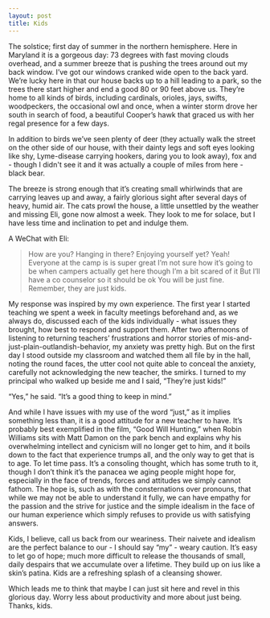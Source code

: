 ```yaml
---
layout: post
title: Kids
---
```

The solstice; first day of summer in the northern hemisphere. Here in Maryland it is a gorgeous day: 73 degrees with fast moving clouds overhead, and a summer breeze that is pushing the trees around out my back window. I’ve got our windows cranked wide open to the back yard. We’re lucky here in that our house backs up to a hill leading to a park, so the trees there start higher and end a good 80 or 90 feet above us. They’re home to all kinds of birds, including cardinals, orioles, jays, swifts, woodpeckers, the occasional owl and once, when a winter storm drove her south in search of food, a beautiful Cooper’s hawk that graced us with her regal presence for a few days.

In addition to birds we’ve seen plenty of deer (they actually walk the street on the other side of our house, with their dainty legs and soft eyes looking like shy, Lyme-disease carrying hookers, daring you to look away), fox and - though I didn't see it and it was actually a couple of miles from here - black bear.

The breeze is strong enough that it’s creating small whirlwinds that are carrying leaves up and away, a fairly glorious sight after several days of heavy, humid air. The cats prowl the house, a little unsettled by the weather and missing Eli, gone now almost a week. They look to me for solace, but I have less time and inclination to pet and indulge them.

A WeChat with Eli:
> How are you? Hanging in there? Enjoying yourself yet?
> Yeah! Everyone at the camp is is super great
> I’m not sure how it’s going to be when campers actually get here though
> I’m a bit scared of it
> But I’ll have a co counselor so it should be ok
> You will be just fine. Remember, they are just kids.

My response was inspired by my own experience. The first year I started teaching we spent a week in faculty meetings beforehand and, as we always do, discussed each of the kids individually - what issues they brought, how best to respond and support them. After two afternoons of listening to returning teachers’ frustrations and horror stories of mis-and-just-plain-outlandish-behavior, my anxiety was pretty high. But on the first day I stood outside my classroom and watched them all file by in the hall, noting the round faces, the utter cool not quite able to conceal the anxiety, carefully not acknowledging the new teacher, the smirks. I turned to my principal who walked up beside me and I said, “They’re just kids!” 

“Yes,” he said. “It’s a good thing to keep in mind.”

And while I have issues with my use of the word “just,” as it implies something less than, it is a good attitude for a new teacher to have. It’s probably best exemplified in the film, “Good Will Hunting,” when Robin Williams sits with Matt Damon on the park bench and explains why his overwhelming intellect and cynicism will no longer get to him, and it boils down to the fact that experience trumps all, and the only way to get that is to age. To let time pass. It’s a consoling thought, which has some truth to it, though I don’t think it’s the panacea we aging people might hope for, especially in the face of trends, forces and attitudes we simply cannot fathom. The hope is, such as with the consternations over pronouns, that while we may not be able to understand it fully, we can have empathy for the passion and the strive for justice and the simple idealism in the face of our human experience which simply refuses to provide us with satisfying answers.

Kids, I believe, call us back from our weariness. Their naivete and idealism are the perfect balance to our - I should say “my” - weary caution. It’s easy to let go of hope; much more difficult to release the thousands of small, daily despairs that we accumulate over a lifetime. They build up on ius like a skin’s patina. Kids are a refreshing splash of a cleansing shower.

Which leads me to think that maybe I can just sit here and revel in this glorious day. Worry less about productivity and more about just being. Thanks, kids. 
